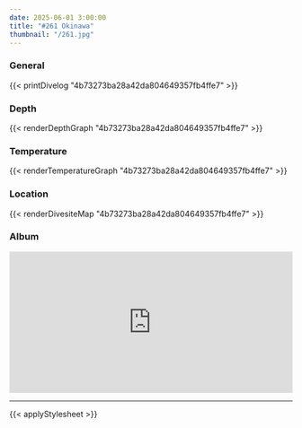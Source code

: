 ```yaml
---
date: 2025-06-01 3:00:00
title: "#261 Okinawa"
thumbnail: "/261.jpg"
---
```


### General

{{< printDivelog "4b73273ba28a42da804649357fb4ffe7" >}}

### Depth

{{< renderDepthGraph "4b73273ba28a42da804649357fb4ffe7" >}}

### Temperature

{{< renderTemperatureGraph "4b73273ba28a42da804649357fb4ffe7" >}}

### Location

{{< renderDivesiteMap "4b73273ba28a42da804649357fb4ffe7" >}}

### Album

<div class='lr_embed' style='position: relative; padding-bottom: 50%; height: 0; overflow: hidden;'><iframe id='iframe' src='https://lightroom.adobe.com/embed/shares/6a71afacc4584194af5a5461416dc869/slideshow?background_color=%232D2D2D&color=%23999999' frameborder='0'style='width:100%; height:100%; position: absolute; top:0; left:0;' ></iframe></div>

---

{{< applyStylesheet >}}
